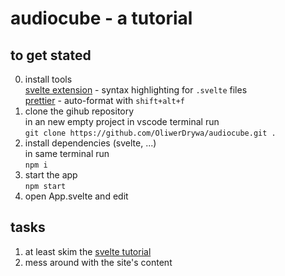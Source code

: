 # audiocube - a tutorial
## to get stated
0. install tools \
   [svelte extension](https://marketplace.visualstudio.com/items?itemName=svelte.svelte-vscode) - syntax highlighting for `.svelte` files \
   [prettier](https://marketplace.visualstudio.com/items?itemName=esbenp.prettier-vscode) - auto-format with `shift+alt+f`  
1. clone the gihub repository \
   in an new empty project in vscode terminal run \
   ```git clone https://github.com/OliwerDrywa/audiocube.git .```
2. install dependencies (svelte, ...) \
   in same terminal run \
   ```npm i```
3. start the app \
   ```npm start```
4. open App.svelte and edit

## tasks
1. at least skim the [svelte tutorial](https://svelte.dev/tutorial/basics)
2. mess around with the site's content